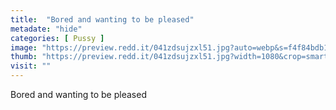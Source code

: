 ```yaml
---
title:  "Bored and wanting to be pleased"
metadate: "hide"
categories: [ Pussy ]
image: "https://preview.redd.it/041zdsujzxl51.jpg?auto=webp&s=f4f84bdb165c5a34893db2d1c609b55d29cc771b"
thumb: "https://preview.redd.it/041zdsujzxl51.jpg?width=1080&crop=smart&auto=webp&s=86bf1e4b1916b87063590cdccc51a7c3bdab84cb"
visit: ""
---
```

Bored and wanting to be pleased
